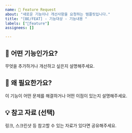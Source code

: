 ```yaml
---
name: 💜 Feature Request
about: "새로운 기능이나 개선사항을 요청하는 템플릿입니다."
title: "[BE/FEAT] - 기능대상 - 기능내용 "
labels: ["💜feature"]
assignees: []

---
```


## 💜 어떤 기능인가요?
무엇을 추가하거나 개선하고 싶은지 설명해주세요.

## 🤔 왜 필요한가요?
이 기능이 어떤 문제를 해결하거나 어떤 이점이 있는지 설명해주세요.

## 💡 참고 자료 (선택)
링크, 스크린샷 등 참고할 수 있는 자료가 있다면 공유해주세요.